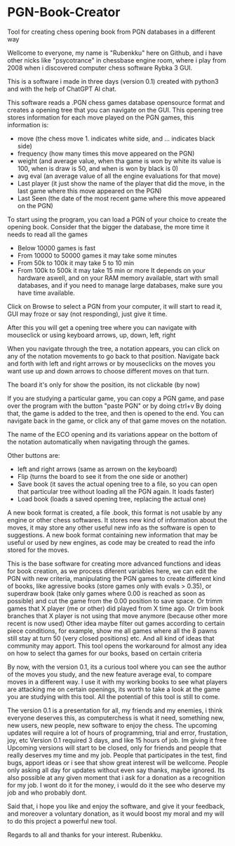 # PGN-Book-Creator
Tool for creating chess opening book from PGN databases in a different way

Wellcome to everyone, my name is "Rubenkku" here on Github, and i have other nicks like "psycotrance" in chessbase engine room, where i play from 2008 when i discovered computer chess software Rybka 3 GUI.

This is a software i made in three days (version 0.1) created with python3 and with the help of ChatGPT AI chat.

This software reads a .PGN chess games database opensource format and creates a opening tree that you can navigate on the GUI.
This opening tree stores information for each move played on the PGN games, this information is:

- move        (the chess move 1. indicates white side, and ... indicates black side)
- frequency   (how many times this move appeared on the PGN)
- weight      (and average value, when tha game is won by white its value is 100, when is draw is 50, and when is won by black is 0)
- avg eval    (an average value of all the engine evaluations for that move)
- Last player (it just show the name of the player that did the move, in the last game where this move appeared on the PGN)
- Last Seen   (the date of the most recent game where this move appeared on the PGN)

To start using the program, you can load a PGN of your choice to create the opening book.
Consider that the bigger the database, the more time it needs to read all the games
- Below 10000 games is fast
- From 10000 to 50000 games it may take some minutes
- From 50k to 100k it may take 5 to 10 min
- From 100k to 500k it may take 15 min or more
It depends on your hardware aswell, and on your RAM memory available, start with small databases, and if you need to manage large databases, make sure you have time available.

Click on Browse to select a PGN from your computer, it will start to read it, GUI may froze or say (not responding), just give it time.

After this you will get a opening tree where you can navigate with mouseclick or using keyboard arrows, up, down, left, right

When you navigate through the tree, a notation appears, you can click on any of the notation movements to go back to that position.
Navigate back and forth with left and right arrows or by mouseclicks on the moves you want
use up and down arrows to choose different moves on that turn.

The board it's only for show the position, its not clickable (by now)

If you are studying a particular game, you can copy a PGN game, and pase over the program with the button "paste PGN" or by doing ctrl+v
By doing that, the game is added to the tree, and then is opened to the end. You can navigate back in the game, or click any of that game moves on the notation.

The name of the ECO opening and its variations appear on the bottom of the notation automatically when navigating through the games.

Other buttons are:
- left and right arrows   (same as arrown on the keyboard)
- Flip                    (turns the board to see it from the one side or another)
- Save book               (it saves the actual opening tree to a file, so you can open that particular tree without loading all the PGN again. It loads faster)
- Load book               (loads a saved opening tree, replacing the actual one)

A new book format is created, a file .book, this format is not usable by any engine or other chess softwares.
It stores new kind of information about the moves, it may store any other useful new info as the software is open to suggestions.
A new book format containing new information that may be useful or used by new engines, as code may be created to read the info stored for the moves.

This is the base software for creating more advanced functions and ideas for book creation, as we process diferent variables here, we can edit the PGN with new criteria, manipulating the PGN games to create different kind of books, like agressive books (store games only with evals > 0.35), or superdraw book (take only games where 0.00 is reached as soon as possible) and cut the game from the 0.00 position to save space. Or trimm games that X player (me or other) did played from X time ago. Or trim book branches that X player is not using that move anymore (because other more recent is now used)
Other idea maybe filter out games according to certain piece conditions, for example, show me all games where all the 8 pawns still stay at turn 50 (very closed positions) etc.
And all kind of ideas that community may apport.
This tool opens the workaround for almost any idea on how to select tha games for our books, based on certain criteria

By now, with the version 0.1, its a curious tool where you can see the author of the moves you study, and the new feature average eval, to compare moves in a different way.
I use it with my working books to see what players are attacking me on certain openings, its worth to take a look at the game you are studying with this tool.
All the potential of this tool is still to come.

The version 0.1 is a presentation for all, my friends and my enemies, i think everyone deserves this, as computerchess is what it need, something new, new users, new people, new software to enjoy the chess.
The upcoming updates will require a lot of hours of programming, trial and error, frustation, joy, etc
Version 0.1 required 3 days, and like 15 hours of job. Im giving it free
Upcoming versions will start to be closed, only for friends and people that really deserves my time and my job. People that participates in the test, find bugs, apport ideas or i see that show great interest will be wellcome. People only asking all day for updates without even say thanks, maybe ignored.
Its also possible at any given moment that i ask for a donation as a recognition for my job. I wont do it for the money, i would do it the see who deserve my job and who probably dont.

Said that, i hope you like and enjoy the software, and give it your feedback, and moreover a voluntary donation, as it would boost my moral and my will to do this project a powerful new tool.

Regards to all and thanks for your interest.
Rubenkku.
